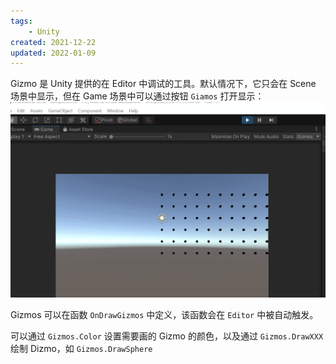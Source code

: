 ```yaml
---
tags:
    - Unity
created: 2021-12-22
updated: 2022-01-09
---
```


Gizmo 是 Unity 提供的在 Editor 中调试的工具。默认情况下，它只会在 Scene 场景中显示，但在 Game 场景中可以通过按钮 `Giamos` 打开显示：
![](assets/Unity%20-%20Gizmo/GIF%2012-22-2021%209-43-23%20AM.gif)

Gizmos 可以在函数 `OnDrawGizmos` 中定义，该函数会在 `Editor` 中被自动触发。

可以通过 `Gizmos.Color` 设置需要画的 Gizmo 的颜色，以及通过 `Gizmos.DrawXXX` 绘制 Dizmo，如 `Gizmos.DrawSphere`
